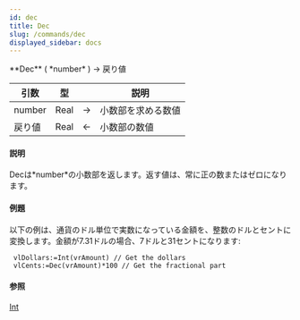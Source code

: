 ```yaml
---
id: dec
title: Dec
slug: /commands/dec
displayed_sidebar: docs
---
```


<!--REF #_command_.Dec.Syntax-->**Dec** ( *number* ) -> 戻り値<!-- END REF-->
<!--REF #_command_.Dec.Params-->
| 引数 | 型 |  | 説明 |
| --- | --- | --- | --- |
| number | Real | &rarr; | 小数部を求める数値 |
| 戻り値 | Real | &larr; | 小数部の数値 |

<!-- END REF-->

#### 説明 

<!--REF #_command_.Dec.Summary-->Decは*number*の小数部を返します。<!-- END REF-->返す値は、常に正の数またはゼロになります。 

#### 例題 

以下の例は、通貨のドル単位で実数になっている金額を、整数のドルとセントに変換します。金額が7.31ドルの場合、7ドルと31セントになります:

```4d
 vlDollars:=Int(vrAmount) // Get the dollars
 vlCents:=Dec(vrAmount)*100 // Get the fractional part
```

#### 参照 

[Int](int.md)  